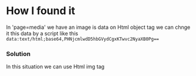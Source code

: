 # How I found it

In 'page=media' we have an image is data on Html object tag we can chnge it this data by a script like this
`data:text/html;base64,PHNjcmlwdD5hbGVydCgxKTwvc2NyaXB0Pg==`

### Solution

In this situation we can use Html img tag
